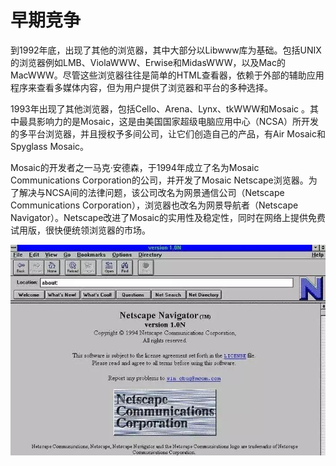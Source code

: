 # 早期竞争

到1992年底，出现了其他的浏览器，其中大部分以Libwww库为基础。包括UNIX的浏览器例如LMB、ViolaWWW、Erwise和MidasWWW，以及Mac的MacWWW。尽管这些浏览器往往是简单的HTML查看器，依赖于外部的辅助应用程序来查看多媒体内容，但为用户提供了浏览器和平台的多种选择。

1993年出现了其他浏览器，包括Cello、Arena、Lynx、tkWWW和Mosaic 。其中最具影响力的是Mosaic，这是由美国国家超级电脑应用中心（NCSA）所开发的多平台浏览器，并且授权予多间公司，让它们创造自己的产品，有Air Mosaic和Spyglass Mosaic。

Mosaic的开发者之一马克·安德森，于1994年成立了名为Mosaic Communications Corporation的公司，并开发了Mosaic Netscape浏览器。为了解决与NCSA间的法律问题，该公司改名为网景通信公司（Netscape Communications Corporation），浏览器也改名为网景导航者（Netscape Navigator）。Netscape改进了Mosaic的实用性及稳定性，同时在网络上提供免费试用版，很快便统领浏览器的市场。

![第一代网景浏览器](/images/browser/NetscapeNavigator1.0.jpg)
